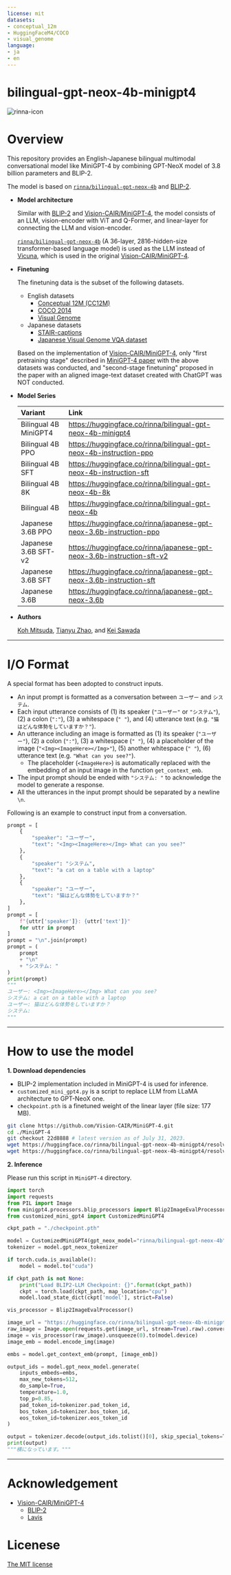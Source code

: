 ```yaml
---
license: mit
datasets:
- conceptual_12m
- HuggingFaceM4/COCO
- visual_genome
language:
- ja
- en
---
```



# bilingual-gpt-neox-4b-minigpt4

![rinna-icon](./rinna.png)

# Overview
This repository provides an English-Japanese bilingual multimodal conversational model like MiniGPT-4 by combining GPT-NeoX model of 3.8 billion parameters and BLIP-2.

The model is based on [`rinna/bilingual-gpt-neox-4b`](https://huggingface.co/rinna/bilingual-gpt-neox-4b) and [BLIP-2](https://huggingface.co/docs/transformers/main/model_doc/blip-2).

* **Model architecture**

    Similar with [BLIP-2](https://huggingface.co/docs/transformers/main/model_doc/blip-2) and [Vision-CAIR/MiniGPT-4](https://huggingface.co/Vision-CAIR/MiniGPT-4), the model consists of an LLM, vision-encoder with ViT and Q-Former, and linear-layer for connecting the LLM and vision-encoder.

    [`rinna/bilingual-gpt-neox-4b`](https://huggingface.co/rinna/bilingual-gpt-neox-4b) (A 36-layer, 2816-hidden-size transformer-based language model) is used as the LLM instead of [Vicuna](https://github.com/lm-sys/FastChat), which is used in the original [Vision-CAIR/MiniGPT-4](https://huggingface.co/Vision-CAIR/MiniGPT-4).

* **Finetuning**
    
    The finetuning data is the subset of the following datasets.
    * English datasets
      * [Conceptual 12M (CC12M)](https://huggingface.co/datasets/conceptual_12m)
      * [COCO 2014](https://huggingface.co/datasets/HuggingFaceM4/COCO)
      * [Visual Genome](https://huggingface.co/datasets/visual_genome)
    * Japanese datasets
      * [STAIR-captions](https://github.com/STAIR-Lab-CIT/STAIR-captions)
      * [Japanese Visual Genome VQA dataset](https://github.com/yahoojapan/ja-vg-vqa)

    Based on the implementation of [Vision-CAIR/MiniGPT-4](https://huggingface.co/Vision-CAIR/MiniGPT-4), only "first pretraining stage" described in [MiniGPT-4 paper](https://arxiv.org/abs/2304.10592) with the above datasets was conducted, and "second-stage finetuning" proposed in the paper with an aligned image-text dataset created with ChatGPT was NOT conducted.
  
* **Model Series**

    | Variant | Link |
    | :-- | :--|
    | Bilingual 4B MiniGPT4 | https://huggingface.co/rinna/bilingual-gpt-neox-4b-minigpt4 |
    | Bilingual 4B PPO | https://huggingface.co/rinna/bilingual-gpt-neox-4b-instruction-ppo |
    | Bilingual 4B SFT | https://huggingface.co/rinna/bilingual-gpt-neox-4b-instruction-sft |
    | Bilingual 4B 8K | https://huggingface.co/rinna/bilingual-gpt-neox-4b-8k |
    | Bilingual 4B | https://huggingface.co/rinna/bilingual-gpt-neox-4b |
    | Japanese 3.6B PPO | https://huggingface.co/rinna/japanese-gpt-neox-3.6b-instruction-ppo |
    | Japanese 3.6B SFT-v2 | https://huggingface.co/rinna/japanese-gpt-neox-3.6b-instruction-sft-v2 |
    | Japanese 3.6B SFT | https://huggingface.co/rinna/japanese-gpt-neox-3.6b-instruction-sft |
    | Japanese 3.6B | https://huggingface.co/rinna/japanese-gpt-neox-3.6b |

* **Authors**
    
    [Koh Mitsuda](https://huggingface.co/mitsu-koh), [Tianyu Zhao](https://huggingface.co/tianyuz), and [Kei Sawada](https://huggingface.co/keisawada)

---

# I/O Format
A special format has been adopted to construct inputs.
* An input prompt is formatted as a conversation between `ユーザー` and `システム`.
* Each input utterance consists of (1) its speaker (`"ユーザー"` or `"システム"`), (2) a colon (`":"`), (3) a whitespace (`" "`), and (4) utterance text (e.g. `"猫はどんな体勢をしていますか？"`).
* An utterance including an image is formatted as (1) its speaker (`"ユーザー"`), (2) a colon (`":"`), (3) a whitespace (`" "`), (4) a placeholder of the image (`"<Img><ImageHere></Img>"`), (5) another whitespace (`" "`), (6) utterance text (e.g. `"What can you see?"`).  
  * The placeholder (`<ImageHere>`) is automatically replaced with the embedding of an input image in the function `get_context_emb`.
* The input prompt should be ended with `"システム: "` to acknowledge the model to generate a response.
* All the utterances in the input prompt should be separated by a newline `\n`.

Following is an example to construct input from a conversation.
~~~python
prompt = [
    {
        "speaker": "ユーザー",
        "text": "<Img><ImageHere></Img> What can you see?"
    },
    {
        "speaker": "システム",
        "text": "a cat on a table with a laptop"
    },
    {
        "speaker": "ユーザー",
        "text": "猫はどんな体勢をしていますか？"
    },
]
prompt = [
    f"{uttr['speaker']}: {uttr['text']}"
    for uttr in prompt
]
prompt = "\n".join(prompt)
prompt = (
    prompt
    + "\n"
    + "システム: "
)
print(prompt)
"""
ユーザー: <Img><ImageHere></Img> What can you see?
システム: a cat on a table with a laptop
ユーザー: 猫はどんな体勢をしていますか？
システム: 
"""
~~~

---

# How to use the model

**1. Download dependencies**

* BLIP-2 implementation included in MiniGPT-4 is used for inference.
* `customized_mini_gpt4.py` is a script to replace LLM from LLaMA architecture to GPT-NeoX one.
* `checkpoint.pth` is a finetuned weight of the linear layer (file size: 177 MB).

```bash
git clone https://github.com/Vision-CAIR/MiniGPT-4.git
cd ./MiniGPT-4
git checkout 22d8888 # latest version as of July 31, 2023.
wget https://huggingface.co/rinna/bilingual-gpt-neox-4b-minigpt4/resolve/main/customized_mini_gpt4.py
wget https://huggingface.co/rinna/bilingual-gpt-neox-4b-minigpt4/resolve/main/checkpoint.pth
```

**2. Inference**

Please run this script in `MiniGPT-4` directory.

~~~~python
import torch
import requests
from PIL import Image
from minigpt4.processors.blip_processors import Blip2ImageEvalProcessor
from customized_mini_gpt4 import CustomizedMiniGPT4

ckpt_path = "./checkpoint.pth"

model = CustomizedMiniGPT4(gpt_neox_model="rinna/bilingual-gpt-neox-4b")
tokenizer = model.gpt_neox_tokenizer

if torch.cuda.is_available():
    model = model.to("cuda")

if ckpt_path is not None:
    print("Load BLIP2-LLM Checkpoint: {}".format(ckpt_path))
    ckpt = torch.load(ckpt_path, map_location="cpu")
    model.load_state_dict(ckpt['model'], strict=False)

vis_processor = Blip2ImageEvalProcessor()

image_url = "https://huggingface.co/rinna/bilingual-gpt-neox-4b-minigpt4/resolve/main/sample.jpg"
raw_image = Image.open(requests.get(image_url, stream=True).raw).convert('RGB')
image = vis_processor(raw_image).unsqueeze(0).to(model.device)
image_emb = model.encode_img(image)

embs = model.get_context_emb(prompt, [image_emb])

output_ids = model.gpt_neox_model.generate(
    inputs_embeds=embs,
    max_new_tokens=512,
    do_sample=True,
    temperature=1.0,
    top_p=0.85,
    pad_token_id=tokenizer.pad_token_id,
    bos_token_id=tokenizer.bos_token_id,
    eos_token_id=tokenizer.eos_token_id
)

output = tokenizer.decode(output_ids.tolist()[0], skip_special_tokens=True)
print(output)
"""横になっています。"""
~~~~

---

# Acknowledgement

* [Vision-CAIR/MiniGPT-4](https://huggingface.co/Vision-CAIR/MiniGPT-4)
  * [BLIP-2](https://huggingface.co/docs/transformers/main/model_doc/blip-2)
  * [Lavis](https://github.com/salesforce/LAVIS)

# Licenese
[The MIT license](https://opensource.org/licenses/MIT)